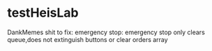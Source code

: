 # testHeisLab
DankMemes
shit to fix:
emergency stop: emergency stop only clears queue,does not extinguish buttons or clear orders array
